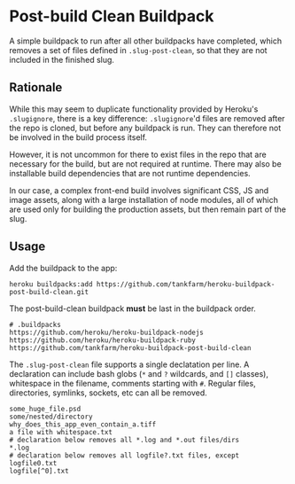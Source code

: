 # Post-build Clean Buildpack

A simple buildpack to run after all other buildpacks have completed,
which removes a set of files defined in `.slug-post-clean`, so that they
are not included in the finished slug.

## Rationale

While this may seem to duplicate functionality provided by Heroku's
`.slugignore`, there is a key difference: `.slugignore`'d files are
removed after the repo is cloned, but before any buildpack is run. They
can therefore not be involved in the build process itself.

However, it is not uncommon for there to exist files in the repo that
are necessary for the build, but are not required at runtime. There may
also be installable build dependencies that are not runtime
dependencies.

In our case, a complex front-end build involves significant CSS, JS and
image assets, along with a large installation of node modules, all of
which are used only for building the production assets, but then remain
part of the slug.

## Usage

Add the buildpack to the app:

```shell
heroku buildpacks:add https://github.com/tankfarm/heroku-buildpack-post-build-clean.git
```

The post-build-clean buildpack **must** be last in the buildpack order.

```
# .buildpacks
https://github.com/heroku/heroku-buildpack-nodejs
https://github.com/heroku/heroku-buildpack-ruby
https://github.com/tankfarm/heroku-buildpack-post-build-clean
```

The `.slug-post-clean` file supports a single declatation per line.
A declaration can include bash globs (`*` and `?` wildcards, and `[]`
classes), whitespace in the filename, comments starting with `#`.
Regular files, directories, symlinks, sockets, etc can all be removed.

```
some_huge_file.psd
some/nested/directory
why_does_this_app_even_contain_a.tiff
a file with whitespace.txt
# declaration below removes all *.log and *.out files/dirs
*.log
# declaration below removes all logfile?.txt files, except logfile0.txt
logfile[^0].txt
```
